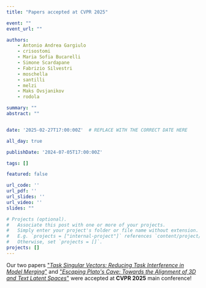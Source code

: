 ```yaml
---
title: "Papers accepted at CVPR 2025"

event: ""
event_url: ""

authors:
    - Antonio Andrea Gargiulo
    - crisostomi
    - Maria Sofia Bucarelli
    - Simone Scardapane
    - Fabrizio Silvestri
    - moschella
    - santilli
    - melzi
    - Maks Ovsjanikov
    - rodola

summary: ""
abstract: ""


date: '2025-02-27T17:00:00Z'  # REPLACE WITH THE CORRECT DATE HERE 

all_day: true

publishDate: '2024-07-05T17:00:00Z'

tags: []

featured: false

url_code: ''
url_pdf: ''
url_slides: ''
url_video: ''
slides: ""

# Projects (optional).
#   Associate this post with one or more of your projects.
#   Simply enter your project's folder or file name without extension.
#   E.g. `projects = ["internal-project"]` references `content/project/deep-learning/index.md`.
#   Otherwise, set `projects = []`.
projects: []
---
```


Our two papers ["*Task Singular Vectors: Reducing Task Interference in Model Merging*"](https://gladia.di.uniroma1.it/publication/2025-gargiulo-tsv/) and ["*Escaping Plato's Cave: Towards the Alignment of 3D and Text Latent Spaces*"](https://gladia.di.uniroma1.it/publication/2025-hadgi-plato/) were accepted at **CVPR 2025** main conference!
